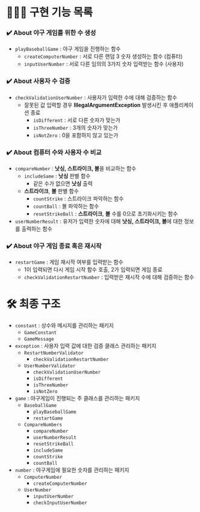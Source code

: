 # 👩🏻‍💻 구현 기능 목록

### ✔️ About 야구 게임를 위한 수 생성

- `playBaseballGame` : 야구 게임을 진행하는 함수
  - `createComputerNumber` : 서로 다른 랜덤 3 숫자 생성하는 함수 (컴퓨터)
  - `inputUserNumber` : 서로 다른 임의의 3가지 숫자 입력받는 함수 (사용자)

### ✔️ About 사용자 수 검증

- `checkValidationUserNumber` : 사용자가 입력한 수에 대해 검증하는 함수
  - 잘못된 값 입력할 경우 <b>IllegalArgumentException</b> 발생시킨 후 애플리케이션 종료
    - `isDifferent` : 서로 다른 숫자가 맞는가
    - `isThreeNumber` : 3개의 숫자가 맞는가
    - `isNotZero` : 0을 포함하지 않고 있는가

### ✔️ About 컴퓨터 수와 사용자 수 비교

- `compareNumber` : <b>낫싱, 스트라이크, 볼</b>을 비교하는 함수
  - `includeSame` : <b>낫싱</b> 판별 함수
    - 같은 수가 없으면 <b>낫싱</b> 출력
  - <b>스트라이크</b>, <b>볼</b> 판별 함수
    - `countStrike` : 스트라이크 파악하는 함수
    - `countBall` : 볼 파악하는 함수
    - `resetStrikeBall` : <b>스트라이크</b>, <b>볼</b> 수를 0으로 초기화시키는 함수
- `userNumberResult` : 유저가 입력한 숫자에 대해 <b>낫싱, 스트라이크, 볼</b>에 대한 정보를 출력하는 함수

### ✔️ About 야구 게임 종료 혹은 재시작

- `restartGame` : 게임 재시작 여부를 입력받는 함수
  - 1이 입력되면 다시 게임 시작 함수 호출, 2가 입력되면 게임 종료
  - `checkValidationRestartNumber` : 입력받은 재시작 수에 대해 검증하는 함수


# 🛠 최종 구조
- `constant` : 상수와 메시지를 관리하는 패키지
  - `GameConstant`
  - `GameMessage`
- `exception` : 사용자 입력 값에 대한 검증 클래스 관리하는 패키지
  - `RestartNumberValidator`
    - `checkValidationRestartNumber`
  - `UserNumberValidator`
    - `checkValidationUserNumber`
    - `isDifferent`
    - `isThreeNumber`
    - `isNotZero`
- `game` : 야구게임이 진행되는 주 클래스를 관리하는 패키지
  - `BaseballGame`
    - `playBaseballGame`
    - `restartGame`
  - `CompareNumbers`
    - `compareNumber`
    - `userNumberResult`
    - `resetStrikeBall`
    - `includeSame`
    - `countStrike`
    - `countBall`
- `number` : 야구게임에 필요한 숫자를 관리하는 패키지
  - `ComputerNumber`
    - `createComputerNumber`
  - `UserNumber`
    - `inputUserNumber`
    - `checkInputUserNumber`